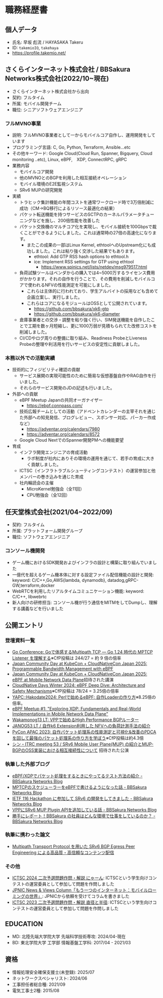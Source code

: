# 職務経歴書

## 個人データ
- 氏名: 早坂 彪流 / HAYASAKA Takeru
- ID: `takemioIO`, `takehaya`
- https://profile.takemio.net/

## さくらインターネット株式会社 / BBSakura Networks株式会社(2022/10~現在)
- さくらインターネット株式会社から出向
- 契約: フルタイム
- 所属: モバイル開発チーム
- 職位: シニアソフトウェアエンジニア
### フルMVNO事業
- 説明: フルMVNO事業者として一からモバイルコア自作し、運用開発をしています
- プログラミング言語: C, Go, Python, Terraform, Ansible...etc
- その他キーワード: Google Cloud(Cloud Run, Spanner, Bigquery, Cloud monitoring ..etc), Linux, eBPF,　XDP, ConnectRPC, gRPC
- 業務内容
  - モバイルコア開発
  - 他のMVNOとのBGPを利用した相互接続オペレーション
  - モバイル環境のE2E監視システム
  - SRv6 MUPの研究開発
- 実績
  - トラヒック集計機能の年間コストを通常ワークロード時で3万倍削減に成功（CM->BQ移行によるリソース最適化の結果）
  - パケット転送機能を持つサービスのSCTPのカーネルパラメータチューニングなどを施し、200倍性能を改善した
  - パケット交換機のマルチコア化を実現し、モバイル接続を100Gbpsで裁くことができるようにしました。これは通常時の27倍の高速化になります。
    - またこの成果の一部はLinux Kernel, ethtoolへのUpstream化にも成功しました。これは粘り強く交渉した結果でもあります。
      - ethtool: Add GTP RSS hash options to ethtool.h
      - ice: Implement RSS settings for GTP using ethtool
        - https://www.spinics.net/lists/netdev/msg979517.html
  - 負荷試験ツールはベンダからの購入では4~5000万するライセンス費用がかかります。それの自作を行うことで、その費用を削減しモバイルコアで使われるNFVの性能測定を可能にしました。
    - これらは主体的に行われており、学生アルバイトの採用なども含めて企画立案し、実行しました。
    - これらはコアになるモジュールはOSSとして公開されています。
      - https://github.com/bbsakura/xk6-gtp
      - https://github.com/bbsakura/xk6-diameter
  - 倉庫事業者との交渉・調整を粘り強く行い、SIM発送機能を自作したことで工期を数ヶ月短縮し、更に1000万弱が見積もられてた改修コストを削減しました。
  - CI/CDやログ周りの整備に取り組み、Readiness ProbeとLiveness Probeの整理や利活用を行いサービスの安定性に貢献しました。
### 本務以外での活動実績
- 技術的にフィジビリティ確認の貢献
  - サービス展開の実現可能性のために簡易な仮想基盤自作やRAG自作を行いました。
  - それらのサービス開発のJDの記述も行いました。
- 外部への貢献
  - eBPF Meetup Japanの共同オーガナイザー
    - https://ebpf.connpass.com/
  - 技術広報チームとしての活動（アドベントカレンダーの主宰それを通じた外部への知見発信、ブログレビュー、スポンサー対応、パーカー作成など）
    - https://adventar.org/calendars/7980
    - https://adventar.org/calendars/8572
  - Google Cloud NextでのSpanner開発PMへの機能要望
- 育成
  - インフラ開発エンジニアの育成活動
    - ラボ制度が社内にありその環境の運用を通じて、若手の育成に大きく貢献しました。
  - ICTSC（インフラトラブルシューティングコンテスト）の運営参加と他メンバーの巻き込みを通じた育成
  - 社内輪読会の主催
    - MicroKernel勉強会（全11回）
    - CPU勉強会（全12回）

## 任天堂株式会社(2021/04~2022/09)
- 契約: フルタイム
- 所属: プラットフォーム開発グループ
- 職位: ソフトウェアエンジニア
### コンソール機開発
- ゲーム機におけるSDK開発およびインフラの設計と構築に取り組んでいました
- 一億代を超えるゲーム機本体に対する設定ファイル配信機能の設計と開発: keyword: C/C++,Go,AWS{lambda, dynamodb}, datadog,gRPC-GW,terraform,docker
- WebRTCを利用したリアルタイムコミュニケーション機能: keyword: C/C++, libwebrtc
- 新人向けの研修担当: コンソール機が行う通信をMITMをしてDumpし、理解する講義などを行いました

## 公開エントリ
### 登壇資料一覧
- [Go Conference: Goで体感するMultipath TCP ― Go 1.24 時代の MPTCP Listener を理解する](https://speakerdeck.com/takehaya/go-conference-2025-godeti-gan-surumultipath-tcp-go-1-dot-24-shi-dai-no-mptcp-listener-woli-jie-suru)※CfP投稿は 244/27 = 約 9 倍の倍率
- [Japan Community Day at KubeCon + CloudNativeCon Japan 2025: Programmable Bandwidth Management with eBPF](https://speakerdeck.com/takehaya/programmable-bandwidth-management-with-ebpf)
- [Japan Community Day at KubeCon + CloudNativeCon Japan 2025: eBPF at Mobile Network Data Plane](https://speakerdeck.com/takehaya/ebpf-at-mobile-network-data-plane)招待された講演
- [CloudNative Days Winter 2024: eBPF Deep Dive: Architecture and Safety Mechanisms](https://event.cloudnativedays.jp/cndw2024/talks/2398)※CfP投稿は 78/24 = 3.25倍の倍率
- [YAPC::Hakodate2024: Perlで始めるeBPF: 自作Loaderの作り方](https://fortee.jp/yapc-hakodate-2024/proposal/2c24d2e4-f488-414f-ae3d-1df24180867b)※8.25倍の倍率。
- [eBPF Meetup #1: "Exploring XDP: Fundamentals and Real-World Implementations in Mobile Network Data Plane"](https://speakerdeck.com/takehaya/exploring-xdp-fundamentals-and-real-world-implementations-in-mobile-network-data-plane)
- [Wakamonog13 LT: VPPで始めるHigh Performance BGPルーター](https://speakerdeck.com/takehaya/wakamong13-lt-getstarted-with-vpp-high-performance-bgp-router)
- [JANOG53 LT / 自作k6 Extension利用した NFVへの負荷計測手法の紹介](https://speakerdeck.com/takehaya/janog53-lt-introduction-to-load-measurement-method-for-nfv-using-self-made-k6-extension)
- [PyCon APAC 2023: 自作パケット処理系の性能測定と可視化&改善のPDCAを回して最強のパケット処理系の作り方を学ぼう](https://2023-apac.pycon.jp/timetable?id=G3LDSG)※CfP投稿は約4.3倍
- [シン・ITRC meeting 53 / SRv6 Mobile User Plane(MUP) の紹介とMUP-BGPのOSS実装における相互接続性について](https://speakerdeck.com/takehaya/srv6-mobile-user-plane-mup-noshao-jie-tomup-bgpnoossshi-zhuang-niokeruxiang-hu-jie-sok-xing-nituite)
招待された公演

### 執筆した外部ブログ
- [eBPF/XDPでパケット処理をするときにやってるテスト方法の紹介 - BBSakura Networks Blog](https://blog.bbsakura.net/posts/2024/12/24/145413)
- [MPTCPのスケジューラーをeBPFで書けるようになった話 - BBSakura Networks Blog](https://blog.bbsakura.net/posts/2023/12/25/172803)
- [IETF 116 Hackathon に参加して SRv6 の開発をしてきました - BBSakura Networks Blog](https://blog.bbsakura.net/posts/2023/04/13/175103)
- [VPPにSRv6 MUP Plugin APIを追加している話 - BBSakura Networks Blog](https://blog.bbsakura.net/posts/add-srv6-mup-plugin-api-to-vpp/)
- [勝手にレポート！BBSakura の社員はどんな環境で仕事をしているのか？ - BBSakura Networks Blog](https://blog.bbsakura.net/posts/bbs-report-workenv/)

### 執筆に携わった論文
- [Multipath Transport Protocol を用いた SRv6 BGP Egress Peer Engineering による高品質・高信頼なコンテンツ配信](https://www.ipsj.or.jp/dp/contents/publication/59/TR0503-03.html)

### その他
- [ICTSC 2024 二次予選問題作問・解説 にゃーん](https://blog.icttoracon.net/2024/12/14/ictsc2024pr/ngx/): ICTSCという学生向けコンテストの運営委員として参加して問題を作問しました
- [JPNIC News & Views Column「もう一つのインターネット：モバイルローミングの世界」](https://www.nic.ad.jp/ja/mailmagazine/backnumber/2024/vol2090.html#column): JPNICから依頼を受けてコラムを書きました
- [ICTSC 2023 二次予選問題作問・解説 直径と半径](https://blog.icttoracon.net/2023/12/22/ictsc2023pr/dra/): ICTSCという学生向けコンテストの運営委員として参加して問題を作問しました

## EDUCATION
- MD: 北陸先端大学院大学 先端科学技術専攻: 2024/04-現在
- BD: 東北学院大学 工学部 情報基盤工学科: 2017/04 - 2021/03

## 資格
- 情報処理安全確保支援士(未登録): 2025/07
- ネットワークスペシャリスト: 2024/06
- 工事担任者総合種: 2021/09
- 電気工事士2種: 2015/08

